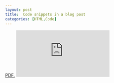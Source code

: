 ```yaml
---
layout: post
title:  Code snippets in a blog post
categories: [HTML,Code]
---
```


<a href="" target="_blank">PDF.</a>
<embed src="https://m-klasen.github.io/_posts/report.pdf" type="application/pdf" />
